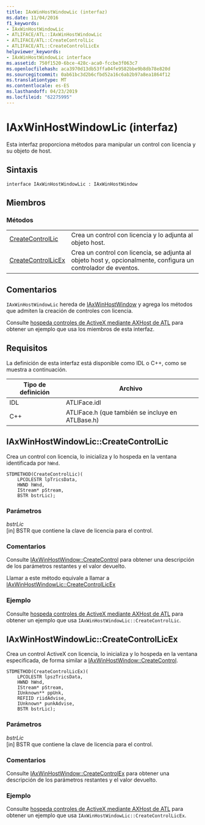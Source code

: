 ```yaml
---
title: IAxWinHostWindowLic (interfaz)
ms.date: 11/04/2016
f1_keywords:
- IAxWinHostWindowLic
- ATLIFACE/ATL::IAxWinHostWindowLic
- ATLIFACE/ATL::CreateControlLic
- ATLIFACE/ATL::CreateControlLicEx
helpviewer_keywords:
- IAxWinHostWindowLic interface
ms.assetid: 750f1520-6bce-428c-aca0-fccbe3f063c7
ms.openlocfilehash: aca3970d13db53ffa04fe9582bbe9b8db78e820d
ms.sourcegitcommit: 0ab61bc3d2b6cfbd52a16c6ab2b97a8ea1864f12
ms.translationtype: MT
ms.contentlocale: es-ES
ms.lasthandoff: 04/23/2019
ms.locfileid: "62275995"
---
```

# <a name="iaxwinhostwindowlic-interface"></a>IAxWinHostWindowLic (interfaz)

Esta interfaz proporciona métodos para manipular un control con licencia y su objeto de host.

## <a name="syntax"></a>Sintaxis

```
interface IAxWinHostWindowLic : IAxWinHostWindow
```

## <a name="members"></a>Miembros

### <a name="methods"></a>Métodos

|||
|-|-|
|[CreateControlLic](#createcontrollic)|Crea un control con licencia y lo adjunta al objeto host.|
|[CreateControlLicEx](#createcontrollicex)|Crea un control con licencia, se adjunta al objeto host y, opcionalmente, configura un controlador de eventos.|

## <a name="remarks"></a>Comentarios

`IAxWinHostWindowLic` hereda de [IAxWinHostWindow](../../atl/reference/iaxwinhostwindow-interface.md) y agrega los métodos que admiten la creación de controles con licencia.

Consulte [hospeda controles de ActiveX mediante AXHost de ATL](../../atl/hosting-activex-controls-using-atl-axhost.md) para obtener un ejemplo que usa los miembros de esta interfaz.

## <a name="requirements"></a>Requisitos

La definición de esta interfaz está disponible como IDL o C++, como se muestra a continuación.

|Tipo de definición|Archivo|
|---------------------|----------|
|IDL|ATLIFace.idl|
|C++|ATLIFace.h (que también se incluye en ATLBase.h)|

##  <a name="createcontrollic"></a>  IAxWinHostWindowLic::CreateControlLic

Crea un control con licencia, lo inicializa y lo hospeda en la ventana identificada por `hWnd`.

```
STDMETHOD(CreateControlLic)(
    LPCOLESTR lpTricsData,
    HWND hWnd,
    IStream* pStream,
    BSTR bstrLic);
```

### <a name="parameters"></a>Parámetros

*bstrLic*<br/>
[in] BSTR que contiene la clave de licencia para el control.

### <a name="remarks"></a>Comentarios

Consulte [IAxWinHostWindow::CreateControl](../../atl/reference/iaxwinhostwindow-interface.md#createcontrol) para obtener una descripción de los parámetros restantes y el valor devuelto.

Llamar a este método equivale a llamar a [IAxWinHostWindowLic::CreateControlLicEx](#createcontrollicex)

### <a name="example"></a>Ejemplo

Consulte [hospeda controles de ActiveX mediante AXHost de ATL](../../atl/hosting-activex-controls-using-atl-axhost.md) para obtener un ejemplo que usa `IAxWinHostWindowLic::CreateControlLic`.

##  <a name="createcontrollicex"></a>  IAxWinHostWindowLic::CreateControlLicEx

Crea un control ActiveX con licencia, lo inicializa y lo hospeda en la ventana especificada, de forma similar a [IAxWinHostWindow::CreateControl](../../atl/reference/iaxwinhostwindow-interface.md#createcontrol).

```
STDMETHOD(CreateControlLicEx)(
    LPCOLESTR lpszTricsData,
    HWND hWnd,
    IStream* pStream,
    IUnknown** ppUnk,
    REFIID riidAdvise,
    IUnknown* punkAdvise,
    BSTR bstrLic);
```

### <a name="parameters"></a>Parámetros

*bstrLic*<br/>
[in] BSTR que contiene la clave de licencia para el control.

### <a name="remarks"></a>Comentarios

Consulte [IAxWinHostWindow::CreateControlEx](../../atl/reference/iaxwinhostwindow-interface.md#createcontrolex) para obtener una descripción de los parámetros restantes y el valor devuelto.

### <a name="example"></a>Ejemplo

Consulte [hospeda controles de ActiveX mediante AXHost de ATL](../../atl/hosting-activex-controls-using-atl-axhost.md) para obtener un ejemplo que usa `IAxWinHostWindowLic::CreateControlLicEx`.
